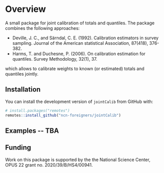 # Overview

A small package for joint calibration of totals and quantiles. The package combines the following approaches:

+ Deville, J. C., and Särndal, C. E. (1992). Calibration estimators in survey sampling. Journal of the American statistical Association, 87(418), 376-382.
+ Harms, T. and Duchesne, P. (2006). On calibration estimation for quantiles. Survey Methodology, 32(1), 37.

which allows to calibrate weights to known (or estimated) totals and quantiles jointly.

## Installation

You can install the development version of `jointCalib` from GitHub with:

```r
# install.packages("remotes")
remotes::install_github("ncn-foreigners/jointCalib")
```

## Examples -- TBA

## Funding

Work on this package is supported by the the National Science Center, OPUS 22 grant no. 2020/39/B/HS4/00941.







